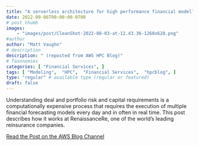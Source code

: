```yaml
---
title: "A serverless architecture for high performance financial modelling"
date: 2022-09-06T00:00:00-0700
# post thumb
images:
    - "images/post/CleanShot-2022-08-03-at-12.43.36-1260x628.png"
#author
author: "Matt Vaughn"
# description
description: " (reposted from AWS HPC Blog)"
# Taxonomies
categories: [ "Financial Services", ]
tags: [ "Modeling",  "HPC",  "Financial Services",  "hpcblog", ]
type: "regular" # available type (regular or featured)
draft: false
---
```


Understanding deal and portfolio risk and capital requirements is a computationally expensive process that requires the execution of multiple financial forecasting models every day and in often in real time. This post describes how it works at RenaissanceRe, one of the world’s leading reinsurance companies.

<a href="https://aws.amazon.com/blogs/hpc/a-serverless-architecture-for-high-performance-financial-modelling/" class="btn btn-primary btn-lg active" role="button" aria-pressed="true" style="margin-top: 8px;">Read the Post on the AWS Blog Channel</a>